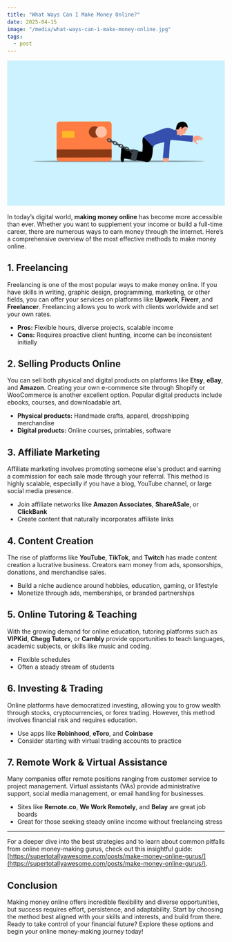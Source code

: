 ```yaml
---
title: "What Ways Can I Make Money Online?"
date: 2025-04-15
image: "/media/what-ways-can-i-make-money-online.jpg"
tags:
  - post
---
```


![What Ways Can I Make Money Online?](/media/what-ways-can-i-make-money-online.jpg)

In today’s digital world, **making money online** has become more accessible than ever. Whether you want to supplement your income or build a full-time career, there are numerous ways to earn money through the internet. Here’s a comprehensive overview of the most effective methods to make money online.

## 1. Freelancing

Freelancing is one of the most popular ways to make money online. If you have skills in writing, graphic design, programming, marketing, or other fields, you can offer your services on platforms like **Upwork**, **Fiverr**, and **Freelancer**. Freelancing allows you to work with clients worldwide and set your own rates.

- **Pros:** Flexible hours, diverse projects, scalable income
- **Cons:** Requires proactive client hunting, income can be inconsistent initially

## 2. Selling Products Online

You can sell both physical and digital products on platforms like **Etsy**, **eBay**, and **Amazon**. Creating your own e-commerce site through Shopify or WooCommerce is another excellent option. Popular digital products include ebooks, courses, and downloadable art.

- **Physical products:** Handmade crafts, apparel, dropshipping merchandise
- **Digital products:** Online courses, printables, software

## 3. Affiliate Marketing

Affiliate marketing involves promoting someone else's product and earning a commission for each sale made through your referral. This method is highly scalable, especially if you have a blog, YouTube channel, or large social media presence.

- Join affiliate networks like **Amazon Associates**, **ShareASale**, or **ClickBank**
- Create content that naturally incorporates affiliate links

## 4. Content Creation

The rise of platforms like **YouTube**, **TikTok**, and **Twitch** has made content creation a lucrative business. Creators earn money from ads, sponsorships, donations, and merchandise sales.

- Build a niche audience around hobbies, education, gaming, or lifestyle
- Monetize through ads, memberships, or branded partnerships

## 5. Online Tutoring & Teaching

With the growing demand for online education, tutoring platforms such as **VIPKid**, **Chegg Tutors**, or **Cambly** provide opportunities to teach languages, academic subjects, or skills like music and coding.

- Flexible schedules
- Often a steady stream of students

## 6. Investing & Trading

Online platforms have democratized investing, allowing you to grow wealth through stocks, cryptocurrencies, or forex trading. However, this method involves financial risk and requires education.

- Use apps like **Robinhood**, **eToro**, and **Coinbase**
- Consider starting with virtual trading accounts to practice

## 7. Remote Work & Virtual Assistance

Many companies offer remote positions ranging from customer service to project management. Virtual assistants (VAs) provide administrative support, social media management, or email handling for businesses.

- Sites like **Remote.co**, **We Work Remotely**, and **Belay** are great job boards
- Great for those seeking steady online income without freelancing stress

---

For a deeper dive into the best strategies and to learn about common pitfalls from online money-making gurus, check out this insightful guide: [https://supertotallyawesome.com/posts/make-money-online-gurus/](https://supertotallyawesome.com/posts/make-money-online-gurus/).

## Conclusion

Making money online offers incredible flexibility and diverse opportunities, but success requires effort, persistence, and adaptability. Start by choosing the method best aligned with your skills and interests, and build from there. Ready to take control of your financial future? Explore these options and begin your online money-making journey today!
